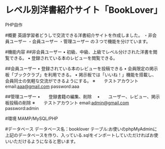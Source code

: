 # レベル別洋書紹介サイト「BookLover」
PHP自作

#概要
英語学習者どうしで交流できる洋書紹介サイトを作成しました。
・非会員ユーザー
・会員ユーザー
・管理ユーザー
の３つで機能を分けています。

#機能内容
##非会員ユーザー
•	初級、中級、上級でレベル分けされた洋書を閲覧できる。
•	登録されている本のレビューを閲覧できる。

##会員ユーザー
•	登録されている本のレビューを投稿できる
•	会員限定の掲示板「ブッククラブ」を利用できる。
•	掲示板では「いいね！」機能を搭載し、会員同士の気軽な交流ができるようにする。
※　　テストアカウント
  email:aaa@gmail.com
  password:aaa

##管理ユーザー
•　　登録書籍の編集、削除　
•　　ユーザー、レビュー、掲示板投稿の削除
※　　テストアカウント
  email:admin@gmail.com
  password:admin

#環境
MAMP/MySQL/PHP

#データベース
データベース名：booklover
テーブル:お使いのphpMyAdminに上記のデータベースを作り、入っている.sqlをインポートしていただければお使いいただけるようになると思います。


